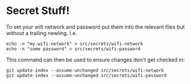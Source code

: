 # Secret Stuff!

To set your wifi network and password put them into the relevant files but
without a trailing newling. I.e.

```
echo -n "my-wifi-network" > src/secrets/wifi-network
echo -n "some password" > src/secrets/wifi-password
```

This command can then be used to ensure changes don't get checked in:

```
git update-index --assume-unchanged src/secrets/wifi-network
git update-index --assume-unchanged src/secrets/wifi-password
```

